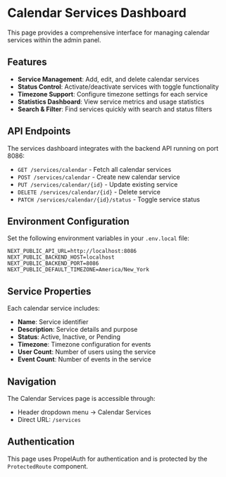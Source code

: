 # Calendar Services Dashboard

This page provides a comprehensive interface for managing calendar services within the admin panel.

## Features

- **Service Management**: Add, edit, and delete calendar services
- **Status Control**: Activate/deactivate services with toggle functionality
- **Timezone Support**: Configure timezone settings for each service
- **Statistics Dashboard**: View service metrics and usage statistics
- **Search & Filter**: Find services quickly with search and status filters

## API Endpoints

The services dashboard integrates with the backend API running on port 8086:

- `GET /services/calendar` - Fetch all calendar services
- `POST /services/calendar` - Create new calendar service
- `PUT /services/calendar/{id}` - Update existing service
- `DELETE /services/calendar/{id}` - Delete service
- `PATCH /services/calendar/{id}/status` - Toggle service status

## Environment Configuration

Set the following environment variables in your `.env.local` file:

```env
NEXT_PUBLIC_API_URL=http://localhost:8086
NEXT_PUBLIC_BACKEND_HOST=localhost
NEXT_PUBLIC_BACKEND_PORT=8086
NEXT_PUBLIC_DEFAULT_TIMEZONE=America/New_York
```

## Service Properties

Each calendar service includes:

- **Name**: Service identifier
- **Description**: Service details and purpose
- **Status**: Active, Inactive, or Pending
- **Timezone**: Timezone configuration for events
- **User Count**: Number of users using the service
- **Event Count**: Number of events in the service

## Navigation

The Calendar Services page is accessible through:
- Header dropdown menu → Calendar Services
- Direct URL: `/services`

## Authentication

This page uses PropelAuth for authentication and is protected by the `ProtectedRoute` component. 